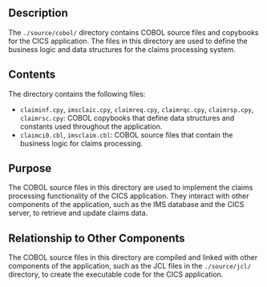 ## Description

The `./source/cobol/` directory contains COBOL source files and copybooks for the CICS application. The files in this directory are used to define the business logic and data structures for the claims processing system.


## Contents

The directory contains the following files:

* `claiminf.cpy`, `imsclaic.cpy`, `claimreq.cpy`, `claimrqc.cpy`, `claimrsp.cpy`, `claimrsc.cpy`: COBOL copybooks that define data structures and constants used throughout the application.
* `claimci0.cbl`, `imsclaim.cbl`: COBOL source files that contain the business logic for claims processing.


## Purpose

The COBOL source files in this directory are used to implement the claims processing functionality of the CICS application. They interact with other components of the application, such as the IMS database and the CICS server, to retrieve and update claims data.


## Relationship to Other Components

The COBOL source files in this directory are compiled and linked with other components of the application, such as the JCL files in the `./source/jcl/` directory, to create the executable code for the CICS application.



